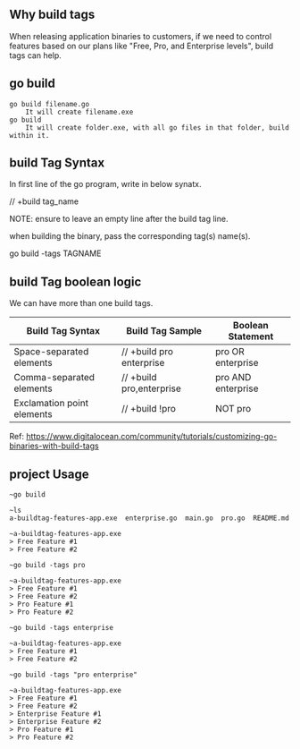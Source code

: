 ## Why build tags

When releasing application binaries to customers, if we need to control features
based on our plans like "Free, Pro, and Enterprise levels", build tags can help.

## go build

    go build filename.go
        It will create filename.exe
    go build
        It will create folder.exe, with all go files in that folder, build within it.

## build Tag Syntax

In first line of the go program, write in below synatx.

// +build tag_name

NOTE: ensure to leave an empty line after the build tag line.

when building the binary, pass the corresponding tag(s) name(s).

go build -tags TAGNAME

## build Tag boolean logic

We can have more than one build tags.

| Build Tag Syntax           | Build Tag Sample         | Boolean Statement  |
| -------------------------- | ------------------------ | ------------------ |
| Space-separated elements   | // +build pro enterprise | pro OR enterprise  |
| Comma-separated elements   | // +build pro,enterprise | pro AND enterprise |
| Exclamation point elements | // +build !pro           | NOT pro            |

Ref: https://www.digitalocean.com/community/tutorials/customizing-go-binaries-with-build-tags


project Usage
------------
```
~go build

~ls
a-buildtag-features-app.exe  enterprise.go  main.go  pro.go  README.md

~a-buildtag-features-app.exe
> Free Feature #1
> Free Feature #2

~go build -tags pro

~a-buildtag-features-app.exe
> Free Feature #1
> Free Feature #2
> Pro Feature #1 
> Pro Feature #2 

~go build -tags enterprise

~a-buildtag-features-app.exe
> Free Feature #1
> Free Feature #2

~go build -tags "pro enterprise"

~a-buildtag-features-app.exe     
> Free Feature #1
> Free Feature #2
> Enterprise Feature #1
> Enterprise Feature #2
> Pro Feature #1
> Pro Feature #2
```
